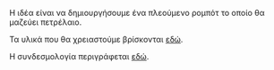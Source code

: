 Η ιδέα είναι να δημιουργήσουμε ένα πλεούμενο ρομπότ το οποίο θα μαζεύει πετρέλαιο.

Τα υλικά που θα χρειαστούμε βρίσκονται [εδώ](https://github.com/ezeakis/ellak_20192020_teamA/blob/master/%CE%A5%CE%BB%CE%B9%CE%BA%CE%AC).

Η συνδεσμολογία περιγράφεται [εδώ](https://github.com/ezeakis/ellak_20192020_teamA/blob/master/%CE%A3%CF%85%CE%BD%CE%B4%CE%B5%CF%83%CE%BC%CE%BF%CE%BB%CE%BF%CE%B3%CE%AF%CE%B1).
